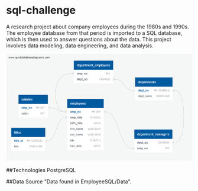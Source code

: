 # sql-challenge
A research project about company employees during the 1980s and 1990s. The employee database from that period is imported to a SQL database, which is then used to answer questions about the data. This project involves data modeling, data engineering, and data analysis.

![My Image](EmployeeSQL/ERD.png)

##Technologies
PostgreSQL

##Data Source
"Data found in EmployeeSQL/Data".



